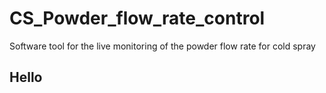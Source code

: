 # CS_Powder_flow_rate_control
Software tool for the live monitoring of the powder flow rate for cold spray

## Hello
